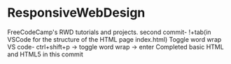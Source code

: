 # ResponsiveWebDesign
FreeCodeCamp's RWD tutorials and projects.
second commit- !+tab(in VSCode for the structure of the HTML page index.html)
Toggle word wrap VS code- ctrl+shift+p -> toggle word wrap -> enter
Completed basic HTML and HTML5 in this commit